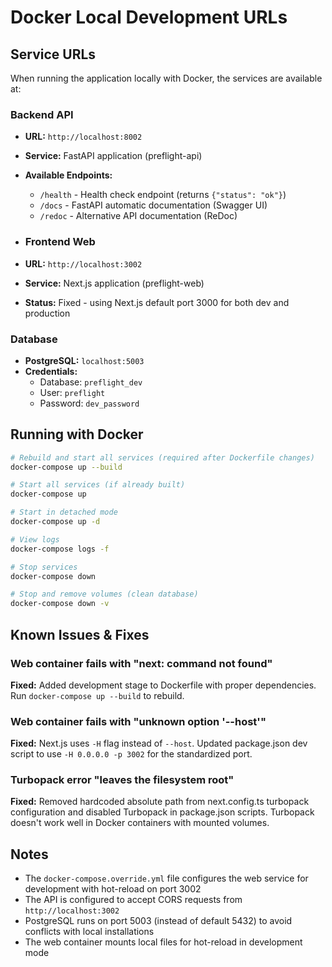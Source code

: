 # Docker Local Development URLs

## Service URLs

When running the application locally with Docker, the services are available at:

### Backend API
- **URL:** `http://localhost:8002`
- **Service:** FastAPI application (preflight-api)
- **Available Endpoints:**
  - `/health` - Health check endpoint (returns `{"status": "ok"}`)
  - `/docs` - FastAPI automatic documentation (Swagger UI)
  - `/redoc` - Alternative API documentation (ReDoc)

- ### Frontend Web
- **URL:** `http://localhost:3002`
- **Service:** Next.js application (preflight-web)
- **Status:** Fixed - using Next.js default port 3000 for both dev and production

### Database
- **PostgreSQL:** `localhost:5003`
- **Credentials:**
  - Database: `preflight_dev`
  - User: `preflight`
  - Password: `dev_password`

## Running with Docker

```bash
# Rebuild and start all services (required after Dockerfile changes)
docker-compose up --build

# Start all services (if already built)
docker-compose up

# Start in detached mode
docker-compose up -d

# View logs
docker-compose logs -f

# Stop services
docker-compose down

# Stop and remove volumes (clean database)
docker-compose down -v
```

## Known Issues & Fixes

### Web container fails with "next: command not found"
**Fixed:** Added development stage to Dockerfile with proper dependencies. Run `docker-compose up --build` to rebuild.

### Web container fails with "unknown option '--host'"
**Fixed:** Next.js uses `-H` flag instead of `--host`. Updated package.json dev script to use `-H 0.0.0.0 -p 3002` for the standardized port.

### Turbopack error "leaves the filesystem root"
**Fixed:** Removed hardcoded absolute path from next.config.ts turbopack configuration and disabled Turbopack in package.json scripts. Turbopack doesn't work well in Docker containers with mounted volumes.

## Notes

- The `docker-compose.override.yml` file configures the web service for development with hot-reload on port 3002
- The API is configured to accept CORS requests from `http://localhost:3002`
- PostgreSQL runs on port 5003 (instead of default 5432) to avoid conflicts with local installations
- The web container mounts local files for hot-reload in development mode
